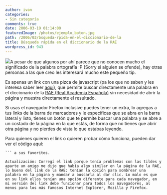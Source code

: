 ```yaml
---
author: ivan
categories:
- Sin categoría
comments: true
date: 2006-03-19 01:14:00
featuredImage: /photos/ejemplo_boton.jpg
path: /2006/03/bsqueda-rpida-en-el-diccionario-de-la
title: Búsqueda rápida en el diccionario de la RAE
wordpress_id: 943
---
```


[![](https://photos1.blogger.com/blogger/5311/455/200/ejemplo_boton.jpg)](https://photos1.blogger.com/blogger/5311/455/1600/ejemplo_boton.jpg)A pesar de que algunos por ahí parece que no conocen mucho el significado de la palabra ortografía :P (Sorry si alguien se ofende), hay otras personas a las que creo les interesará mucho este pequeño tip.

Es apenas un link con una pizca de javascript (pa los que no saben y les interesa saber leer [aquí](https://es.wikipedia.org/wiki/Javascript)), que permite buscar directamente una palabra en el diccionario de la [RAE (Real Academia Española)](https://www.rae.es/) sin necesidad de abrir la página y muestra directamente el resultado.

Si usas el navegador Firefox inclusive puedes tener un extra, lo agregas a tus links de la barra de marcadores y le especificas que se abra en la barra lateral y listo, tienes un botón que te permite buscar una palabra y se abre a un costado de la página en la que estás, de forma que no tienes que abrir otra página y no pierdes de vista lo que estabas leyendo.

Para quienes quieren el link o quieren probar cómo funciona, pueden dar ver el código aquí:

```if(document.getSelection){var palabra='';palabra=document.getSelection();}else{if(document.selection&&document.selection.createRange){var palabra=document.selection.createRange().text;}}if(palabra==''){palabra=prompt('Ingrese%20la%20palabra%20a%20buscar:');}if(palabra!=''&&palabra!=null){window.location='http://buscon.rae.es/draeI/SrvltGUIBusUsual?TIPO_HTML=2&TIPO_BUS=3&LEMA='+escape(palabra)+' '}else{eval('')};)
``` a sus favoritos.

Actualización: Corregí el link porque tenía problemas con las tildes y aparte un amigo me dijo que había algo similar en la página de la RAE, lo bueno del link de la RAE: tenían la opción para sombrear una palabra en la página y mandar a buscarla al dar clic. Lo malo es que en su link ellos tenían una opción diferente para cada navegador, en mi versión del link debe funcionar para todos los navegadores, al menos para los más famosos Internet Explorer, Mozilla y Firefox.